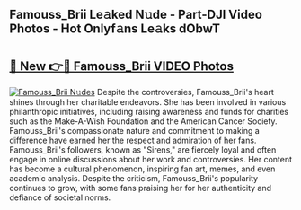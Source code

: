 ## Famouss_Brii Le𝚊ked N𝚞de - Part-DJl Video Photos - Hot Onlyf𝚊ns Le𝚊ks dObwT

# <h2><a href="http://ac36693.deff.icu/?id=Famouss_Brii">🔗 New 👉🔴 Famouss_Brii VIDEO Photos</a></h2>

[![Famouss_Brii N𝚞des](https://i.imgur.com/rIISA9y.gif)](http://ac36693.deff.icu/?id=Famouss_Brii)
Despite the controversies, Famouss_Brii's heart shines through her charitable endeavors. She has been involved in various philanthropic initiatives, including raising awareness and funds for charities such as the Make-A-Wish Foundation and the American Cancer Society. Famouss_Brii's compassionate nature and commitment to making a difference have earned her the respect and admiration of her fans. Famouss_Brii's followers, known as "Sirens," are fiercely loyal and often engage in online discussions about her work and controversies. Her content has become a cultural phenomenon, inspiring fan art, memes, and even academic analysis. Despite the criticism, Famouss_Brii's popularity continues to grow, with some fans praising her for her authenticity and defiance of societal norms.
